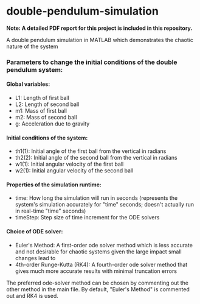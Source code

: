 # double-pendulum-simulation

<b> Note: A detailed PDF report for this project is included in this repository. </b> 

A double pendulum simulation in MATLAB which demonstrates the chaotic nature of the system


### Parameters to change the initial conditions of the double pendulum system:

#### Global variables: 
- L1: Length of first ball
- L2: Length of second ball
- m1: Mass of first ball
- m2: Mass of second ball
- g: Acceleration due to gravity
  

#### Initial conditions of the system:
- th1(1): Initial angle of the first ball from the vertical in radians
- th2(2): Initial angle of the second ball from the vertical in radians
- w1(1): Initial angular velocity of the first ball
- w2(1): Initial angular velocity of the second ball
  
  
#### Properties of the simulation runtime:
- time: How long the simulation will run in seconds (represents the system's simulation accurately for "time" seconds; doesn't actually run in real-time "time" seconds)
- timeStep: Step size of time increment for the ODE solvers
  

#### Choice of ODE solver:
- Euler's Method: A first-order ode solver method which is less accurate and not desirable for chaotic systems given the large impact small changes lead to
- 4th-order Runge-Kutta (RK4): A fourth-order ode solver method that gives much more accurate results with minimal truncation errors

The preferred ode-solver method can be chosen by commenting out the other method in the main file. By default, "Euler's Method" is commented out and RK4 is used.
  
